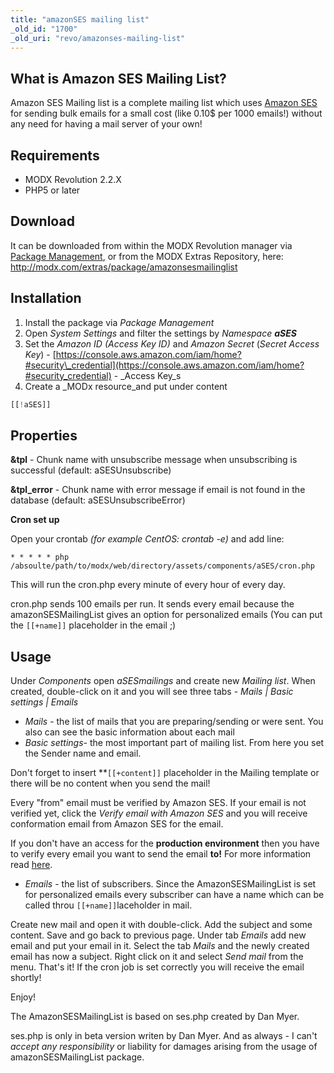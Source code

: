 ```yaml
---
title: "amazonSES mailing list"
_old_id: "1700"
_old_uri: "revo/amazonses-mailing-list"
---
```


## What is Amazon SES Mailing List?

 Amazon SES Mailing list is a complete mailing list which uses [Amazon SES](http://aws.amazon.com/ses/) for sending bulk emails for a small cost (like 0.10$ per 1000 emails!) without any need for having a mail server of your own!

## Requirements

- MODX Revolution 2.2.X
- PHP5 or later

## Download

 It can be downloaded from within the MODX Revolution manager via [Package Management](developing-in-modx/advanced-development/package-management), or from the MODX Extras Repository, here: <http://modx.com/extras/package/amazonsesmailinglist>

## Installation

1. Install the package via _Package Management_
2. Open _System Settings_ and filter the settings by _Namespace **aSES**_
3. Set the _Amazon ID (Access Key ID)_ and _Amazon Secret_ (_Secret Access Key_) - [https://console.aws.amazon.com/iam/home?#security\_credential](https://console.aws.amazon.com/iam/home?#security_credential) - _Access Key_s
4. Create a _MODx resource_and put under content

``` php
[[!aSES]]
```

## Properties

 **&tpl** - Chunk name with unsubscribe message when unsubscribing is successful (default: aSESUnsubscribe)

 **&tpl\_error** - Chunk name with error message if email is not found in the database (default: aSESUnsubscribeError)

 **Cron set up**

 Open your crontab _(for example CentOS: crontab -e)_ and add line:

 ``` plain
* * * * * php /absoulte/path/to/modx/web/directory/assets/components/aSES/cron.php
```

 This will run the cron.php every minute of every hour of every day.

 cron.php sends 100 emails per run. It sends every email because the amazonSESMailingList gives an option for personalized emails (You can put the `[[+name]]` placeholder in the email ;)

## Usage

 Under _Components_ open _aSESmailings_ and create new _Mailing list_. When created, double-click on it and you will see three tabs - _Mails | Basic settings | Emails_

- _Mails_ - the list of mails that you are preparing/sending or were sent. You also can see the basic information about each mail
- _Basic settings_- the most important part of mailing list. From here you set the Sender name and email.

 Don't forget to insert **`[[+content]]` placeholder in the Mailing template or there will be no content when you send the mail!

 Every "from" email must be verified by Amazon SES. If your email is not verified yet, click the _Verify email with Amazon SES_ and you will receive conformation email from Amazon SES for the email.

 If you don't have an access for the **production environment** then you have to verify every email you want to send the email **to!** For more information read [here](http://aws.amazon.com/ses/#functionality).

- _Emails_ - the list of subscribers. Since the AmazonSESMailingList is set for personalized emails every subscriber can have a name which can be called throu `[[+name]]`laceholder in mail.

 Create new mail and open it with double-click. Add the subject and some content. Save and go back to previous page. Under tab _Emails_ add new email and put your email in it. Select the tab _Mails_ and the newly created email has now a subject. Right click on it and select _Send mail_ from the menu. That's it! If the cron job is set correctly you will receive the email shortly!

 Enjoy!

 The AmazonSESMailingList is based on ses.php created by Dan Myer.

 ses.php is only in beta version writen by Dan Myer. And as always - I can't _accept any responsibility_ or liability for damages arising from the usage of amazonSESMailingList package.
